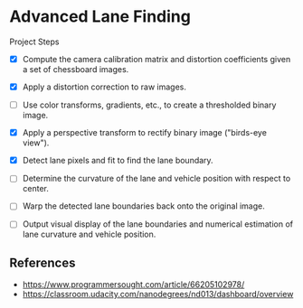 # Advanced Lane Finding

Project Steps
- [x] Compute the camera calibration matrix and distortion coefficients given a set of chessboard images.
- [x] Apply a distortion correction to raw images.
- [ ] Use color transforms, gradients, etc., to create a thresholded binary image.
- [x] Apply a perspective transform to rectify binary image ("birds-eye view").
- [x] Detect lane pixels and fit to find the lane boundary.
- [ ] Determine the curvature of the lane and vehicle position with respect to center.
- [ ] Warp the detected lane boundaries back onto the original image.
- [ ] Output visual display of the lane boundaries and numerical estimation of lane curvature and vehicle position.


## References
* https://www.programmersought.com/article/66205102978/
* https://classroom.udacity.com/nanodegrees/nd013/dashboard/overview


